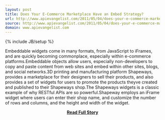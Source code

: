 ```yaml
---
layout: post
title: Does Your E-Commerce Marketplace Have an Embed Strategy?
url: http://www.apievangelist.com/2011/05/04/does-your-e-commerce-marketplace-have-an-embed-strategy/
source: http://www.apievangelist.com/2011/05/04/does-your-e-commerce-marketplace-have-an-embed-strategy/
domain: www.apievangelist.com
---
```

{% include JB/setup %}<p>Embeddable widgets come in many formats, from JavaScript to iFrames, and are quickly becoming commonplace, especially within e-commerce platforms.Embeddable objects allow users, especially non-developers to copy and paste content from web sites and embed within other sites, blogs, and social networks.3D printing and manufacturing platform Shapeways, provides a marketplace for their designers to sell their products, and also provides a set of widgets for users to promote the products theyve created and published to their Shapeways shop.The Shapeways widgets is a classic example of why RESTful APIs are so powerful.Shapeway employs an iFrame widget where users can enter their shop name, and customize the number of rows and columns, and the height and width of the widget.</p>
<center><p><a href="http://www.apievangelist.com/2011/05/04/does-your-e-commerce-marketplace-have-an-embed-strategy/" style='padding:25px; font-sze:18px; font-weight: bold;'>Read Full Story</a></p></center>
